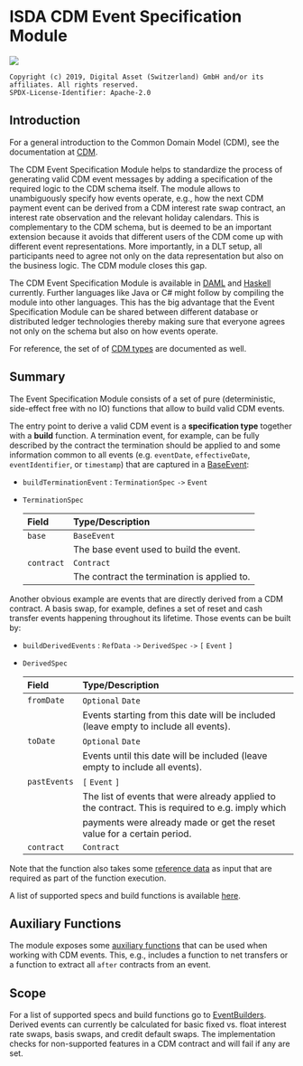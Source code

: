 ISDA CDM Event Specification Module
====================================
[<img src="https://circleci.com/gh/DACH-NY/lib-cdm-event-specification-module.svg?style=svg">](https://circleci.com/gh/DACH-NY/lib-cdm-event-specification-module)

    Copyright (c) 2019, Digital Asset (Switzerland) GmbH and/or its affiliates. All rights reserved.
    SPDX-License-Identifier: Apache-2.0

Introduction
-------------

For a general introduction to the Common Domain Model (CDM), see the documentation at [CDM](https://portal.cdm.rosetta-technology.io).

The CDM Event Specification Module helps to standardize the process of generating valid CDM event messages by adding a specification of the required logic to the CDM schema itself. The module allows to unambiguously specify how events operate, e.g., how the next CDM payment event can be derived from a CDM interest rate swap contract, an interest rate observation and the relevant holiday calendars. This is complementary to the CDM schema, but is deemed to be an important extension because it avoids that different users of the CDM come up with different event representations. More importantly, in a DLT setup, all participants need to agree not only on the data representation but also on the business logic. The CDM module closes this gap.

The CDM Event Specification Module is available in [DAML](daml) and [Haskell](haskell) currently. Further languages like Java or C# might follow by compiling the module into other languages. This has the big advantage that the Event Specification Module can be shared between different database or distributed ledger technologies thereby making sure that everyone agrees not only on the schema but also on how events operate.

For reference, the set of of [CDM types](docs/autogen/CdmTypes.md) are documented as well.


Summary
-------

The Event Specification Module consists of a set of pure (deterministic, side-effect free with no IO) functions that allow to build valid CDM events.

The entry point to derive a valid CDM event is a **specification type** together with a **build** function. A termination event, for example, can be fully described by the contract the termination should be applied to and some information common to all events (e.g. `eventDate`, `effectiveDate`, `eventIdentifier`, or `timestamp`) that are captured in a [BaseEvent](docs/autogen/EventBuilder.md):

* `buildTerminationEvent` : `TerminationSpec` `->` `Event`

* `TerminationSpec`

  | Field      | Type/Description |
  | :--------- | :----------------
  | `base`     | `BaseEvent`
  |            | The base event used to build the event.
  | `contract` | `Contract`
  |            | The contract the termination is applied to.


Another obvious example are events that are directly derived from a CDM contract. A basis swap, for example, defines a set of reset and cash transfer events happening throughout its lifetime. Those events can be built by:

* `buildDerivedEvents` : `RefData` `->` `DerivedSpec` `->` `[` `Event` `]`

* `DerivedSpec`

  | Field        | Type/Description |
  | :----------- | :----------------
  | `fromDate`   | `Optional` `Date`
  |              | Events starting from this date will be included (leave empty to include all events).
  | `toDate`     | `Optional` `Date`
  |              | Events until this date will be included (leave empty to include all events).
  | `pastEvents` | `[` `Event` `]`
  |              | The list of events that were already applied to the contract. This is required to e.g. imply which
  |              | payments were already made or get the reset value for a certain period.
  | `contract`   | `Contract`

Note that the function also takes some [reference data](docs/autogen/RefData.md) as input that are required as part of the function execution.


A list of supported specs and build functions is available [here](docs/autogen/EventBuilder.md).


Auxiliary Functions
-------------------

The module exposes some [auxiliary functions](docs/autogen/Auxiliary.md) that can be used when working with CDM events. This, e.g., includes a function to net transfers or a function to extract all `after` contracts from an event.


Scope
-----

For a list of supported specs and build functions go to [EventBuilders](docs/autogen/EventBuilder.md). Derived events can currently be calculated for basic fixed vs. float interest rate swaps, basis swaps, and credit default swaps. The implementation checks for non-supported features in a CDM contract and will fail if any are set.
